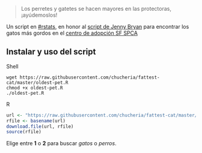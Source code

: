 
<!-- README.md is generated from README.Rmd. Please edit that file -->
> Los perretes y gatetes se hacen mayores en las protectoras, ¡ayúdemoslos!

Un script en [\#rstats](https://twitter.com/hashtag/rstats), en honor al [script de Jenny Bryan](https://github.com/jennybc/fattest-cat) para encontrar los gatos más gordos en el [centro de adopción SF SPCA](https://www.sfspca.org/adoptions/cats)

Instalar y uso del script
-------------------------

Shell

    wget https://raw.githubusercontent.com/chucheria/fattest-cat/master/oldest-pet.R
    chmod +x oldest-pet.R
    ./oldest-pet.R

R

``` r
url <- "https://raw.githubusercontent.com/chucheria/fattest-cat/master/oldest-pet.R"
rfile <- basename(url)
download.file(url, rfile)
source(rfile)
```

Elige entre **1** o **2** para buscar *gatos* o *perros*.
